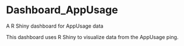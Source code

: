 # Dashboard_AppUsage
A R Shiny dashboard for AppUsage data

This dashboard uses R Shiny to visualize data from the AppUsage ping.
